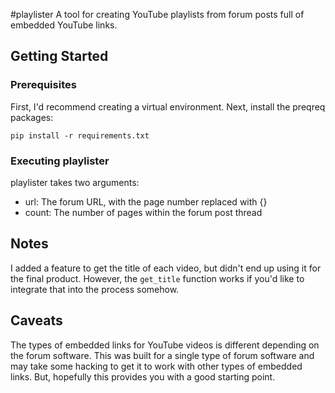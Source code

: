 #playlister
A tool for creating YouTube playlists from forum posts full of embedded YouTube links.

## Getting Started

### Prerequisites

First, I'd recommend creating a virtual environment. Next, install the preqreq packages:

`pip install -r requirements.txt`

### Executing playlister

playlister takes two arguments:

* url: The forum URL, with the page number replaced with {}
* count: The number of pages within the forum post thread

## Notes

I added a feature to get the title of each video, but didn't end up using it for the final product. However, the `get_title` function works if you'd like to integrate that into the process somehow.

## Caveats

The types of embedded links for YouTube videos is different depending on the forum software. This was built for a single type of forum software and may take some hacking to get it to work with other types of embedded links. But, hopefully this provides you with a good starting point.
